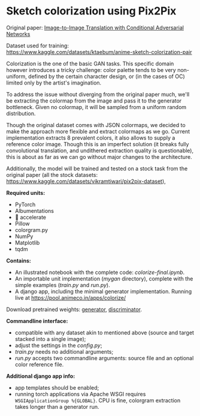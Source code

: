 # Sketch colorization using Pix2Pix

Original paper: [Image-to-Image Translation with Conditional Adversarial Networks](https://arxiv.org/abs/1611.07004)

Dataset used for training: https://www.kaggle.com/datasets/ktaebum/anime-sketch-colorization-pair

Colorization is the one of the basic GAN tasks. This specific domain however introduces a tricky challenge: color palette tends to be very non-uniform, defined by the certain character design, or (in the cases of OC) limited only by the artist's imagination.

To address the issue without diverging from the original paper much, we'll be extracting the colormap from the image and pass it to the generator bottleneck. Given no colormap, it will be sampled from a uniform random distribution.

Though the original dataset comes with JSON colormaps, we decided to make the approach more flexible and extract colormaps as we go. Current implementation extracts 8 prevalent colors, it also allows to supply a reference color image. Though this is an imperfect solution (it breaks fully convolutional translation, and undithered extraction quality is questionable), this is about as far as we can go without major changes to the architecture.

Additionally, the model will be trained and tested on a stock task from the original paper (all the stock datasets: https://www.kaggle.com/datasets/vikramtiwari/pix2pix-dataset), 

**Required units:**

- PyTorch
- Albumentations
- 🤗 accelerate
- Pillow
- colorgram.py
- NumPy
- Matplotlib
- tqdm

**Contains:**

- An illustrated notebook with the complete code: *colorize-final.ipynb*.
- An importable unit implementation (*mygan* directory), complete with the simple examples (*train.py* and *run.py*).
- A django app, including the minimal generator implementation. Running live at https://pool.animeco.in/apps/colorize/

Download pretrained weights: [generator](https://pool.animeco.in/apps/static/MyGAN-gen-ann.pth), [discriminator](https://pool.animeco.in/apps/static/MyGAN-disc-ann.pth).

**Commandline interface:**

- compatible with any dataset akin to mentioned above (source and target stacked into a single image);
- adjust the settings in the *config.py*;
- *train.py* needs no additional arguments;
- *run.py* accepts two commandline arguments: source file and an optional color reference file.

**Additional django app info:**

- app templates should be enabled;
- running torch applications via Apache WSGI requires `WSGIApplicationGroup %{GLOBAL}`. CPU is fine, colorgram extraction takes longer than a generator run.
